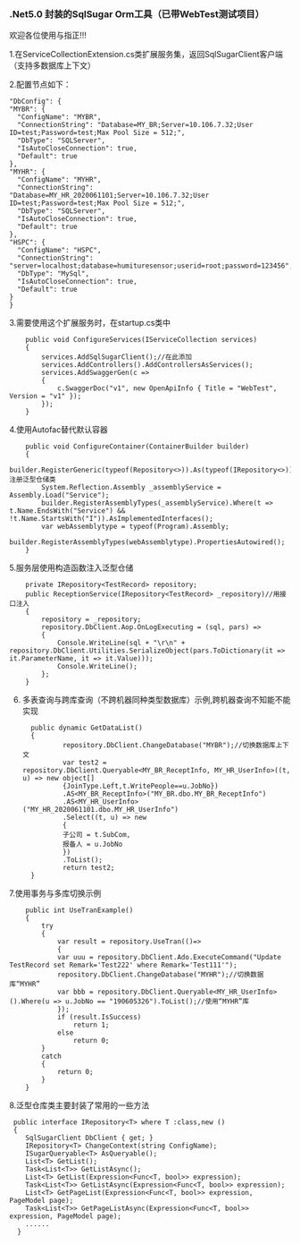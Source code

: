 ### .Net5.0 封装的SqlSugar Orm工具（已带WebTest测试项目）
 
 欢迎各位使用与指正!!!
	
 
1.在ServiceCollectionExtension.cs类扩展服务集，返回SqlSugarClient客户端（支持多数据库上下文）

2.配置节点如下：

	"DbConfig": {
    "MYBR": {
      "ConfigName": "MYBR",
      "ConnectionString": "Database=MY_BR;Server=10.106.7.32;User ID=test;Password=test;Max Pool Size = 512;",
      "DbType": "SQLServer",
      "IsAutoCloseConnection": true,
      "Default": true
    },
    "MYHR": {
      "ConfigName": "MYHR",
      "ConnectionString": "Database=MY_HR_2020061101;Server=10.106.7.32;User ID=test;Password=test;Max Pool Size = 512;",
      "DbType": "SQLServer",
      "IsAutoCloseConnection": true,
      "Default": true
    },
    "HSPC": {
      "ConfigName": "HSPC",
      "ConnectionString": "server=localhost;database=humituresensor;userid=root;password=123456",
      "DbType": "MySql",
      "IsAutoCloseConnection": true,
      "Default": true
    }
  	}		
  
  3.需要使用这个扩展服务时，在startup.cs类中
		
        public void ConfigureServices(IServiceCollection services)
        {
            services.AddSqlSugarClient();//在此添加
            services.AddControllers().AddControllersAsServices();
            services.AddSwaggerGen(c =>
            {
                c.SwaggerDoc("v1", new OpenApiInfo { Title = "WebTest", Version = "v1" });
            });
        }
								
   4.使用Autofac替代默认容器        
			
        public void ConfigureContainer(ContainerBuilder builder) 
        {
            builder.RegisterGeneric(typeof(Repository<>)).As(typeof(IRepository<>)).AsImplementedInterfaces();//注册泛型仓储类
            System.Reflection.Assembly _assemblyService = Assembly.Load("Service");            
            builder.RegisterAssemblyTypes(_assemblyService).Where(t => t.Name.EndsWith("Service") && !t.Name.StartsWith("I")).AsImplementedInterfaces();
            var webAssemblytype = typeof(Program).Assembly;
            builder.RegisterAssemblyTypes(webAssemblytype).PropertiesAutowired();
        }
        
  5.服务层使用构造函数注入泛型仓储
  
        private IRepository<TestRecord> repository;
        public ReceptionService(IRepository<TestRecord> _repository)//用接口注入
        {
            repository = _repository;
            repository.DbClient.Aop.OnLogExecuting = (sql, pars) =>
            {
                Console.WriteLine(sql + "\r\n" + repository.DbClient.Utilities.SerializeObject(pars.ToDictionary(it => it.ParameterName, it => it.Value)));
                Console.WriteLine();
            };
        }
   6. 多表查询与跨库查询（不跨机器同种类型数据库）示例,跨机器查询不知能不能实现
			
			public dynamic GetDataList()
			{
					repository.DbClient.ChangeDatabase("MYBR");//切换数据库上下文
					var test2 = repository.DbClient.Queryable<MY_BR_ReceptInfo, MY_HR_UserInfo>((t, u) => new object[] 
					{JoinType.Left,t.WritePeople==u.JobNo})
					.AS<MY_BR_ReceptInfo>("MY_BR.dbo.MY_BR_ReceptInfo")
					.AS<MY_HR_UserInfo>("MY_HR_2020061101.dbo.MY_HR_UserInfo")
					.Select((t, u) => new
					{
					子公司 = t.SubCom,
					报备人 = u.JobNo
					})
					.ToList();
					return test2;
			}
			
   7.使用事务与多库切换示例

		public int UseTranExample()
		{
			try
			{
				var result = repository.UseTran(()=>
				{
				var uuu = repository.DbClient.Ado.ExecuteCommand("Update TestRecord set Remark='Test222' where Remark='Test111'");
				repository.DbClient.ChangeDatabase("MYHR");//切换数据库“MYHR”
				var bbb = repository.DbClient.Queryable<MY_HR_UserInfo>().Where(u => u.JobNo == "190605326").ToList();//使用“MYHR”库   
				});
				if (result.IsSuccess)
					return 1;
				else
					return 0;
			}
			catch
			{
				return 0;
			}
		}
        
   8.泛型仓库类主要封装了常用的一些方法
			
     public interface IRepository<T> where T :class,new ()
     {
        SqlSugarClient DbClient { get; }
        IRepository<T> ChangeContext(string ConfigName);
        ISugarQueryable<T> AsQueryable();
        List<T> GetList();
        Task<List<T>> GetListAsync();
        List<T> GetList(Expression<Func<T, bool>> expression);
        Task<List<T>> GetListAsync(Expression<Func<T, bool>> expression);        
        List<T> GetPageList(Expression<Func<T, bool>> expression, PageModel page);
        Task<List<T>> GetPageListAsync(Expression<Func<T, bool>> expression, PageModel page);
        ......
      }
